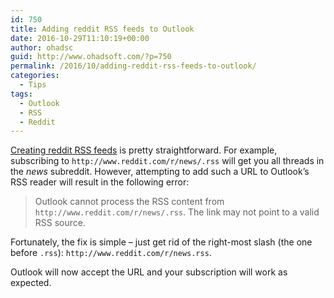 ```yaml
---
id: 750
title: Adding reddit RSS feeds to Outlook
date: 2016-10-29T11:10:19+00:00
author: ohadsc
guid: http://www.ohadsoft.com/?p=750
permalink: /2016/10/adding-reddit-rss-feeds-to-outlook/
categories:
  - Tips
tags:
  - Outlook
  - RSS
  - Reddit
---
```

<a href="https://www.reddit.com/wiki/rss" target="_blank">Creating reddit RSS feeds</a> is pretty straightforward. For example, subscribing to `http://www.reddit.com/r/news/.rss` will get you all threads in the _news_ subreddit. However, attempting to add such a URL to Outlook&#8217;s RSS reader will result in the following error:

> Outlook cannot process the RSS content from `http://www.reddit.com/r/news/.rss`. The link may not point to a valid RSS source. 

Fortunately, the fix is simple &#8211; just get rid of the right-most slash (the one before `.rss`): `http://www.reddit.com/r/news.rss`. 

Outlook will now accept the URL and your subscription will work as expected.
